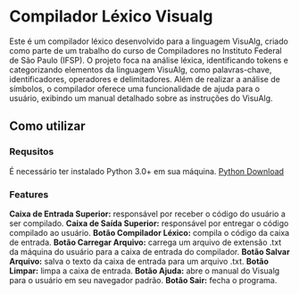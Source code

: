 # Compilador Léxico Visualg
Este é um compilador léxico desenvolvido para a linguagem VisuAlg, criado como parte de um trabalho do curso de Compiladores no Instituto Federal de São Paulo (IFSP). O projeto foca na análise léxica, identificando tokens e categorizando elementos da linguagem VisuAlg, como palavras-chave, identificadores, operadores e delimitadores. Além de realizar a análise de símbolos, o compilador oferece uma funcionalidade de ajuda para o usuário, exibindo um manual detalhado sobre as instruções do VisuAlg.

## **Como utilizar**
### **Requsitos**
É necessário ter instalado Python 3.0+ em sua máquina.
[Python Download](https://www.python.org/downloads/)

### **Features**
**Caixa de Entrada Superior:** responsável por receber o código do usuário a ser compilado.
**Caixa de Saída Superior:** responsável por entregar o código compilado ao usuário.
**Botão Compilador Léxico:** compila o código da caixa de entrada.
**Botão Carregar Arquivo:** carrega um arquivo de extensão .txt da máquina do usuário para a caixa de entrada do compilador.
**Botão Salvar Arquivo:** salva o texto da caixa de entrada para um arquivo .txt.
**Botão Limpar:** limpa a caixa de entrada.
**Botão Ajuda:** abre o manual do Visualg para o usuário em seu navegador padrão.
**Botão Sair:** fecha o programa.

